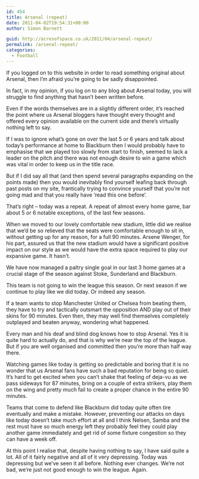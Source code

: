```yaml
---
id: 454
title: Arsenal (repeat)
date: 2011-04-02T19:54:31+00:00
author: Simon Barnett

guid: http://acresofspace.co.uk/2011/04/arsenal-repeat/
permalink: /arsenal-repeat/
categories:
  - Football
---
```

If you logged on to this website in order to read something original about Arsenal, then I&#8217;m afraid you&#8217;re going to be sadly disappointed.

In fact, in my opinion, if you log on to any blog about Arsenal today, you will struggle to find anything that hasn&#8217;t been written before.

Even if the words themselves are in a slightly different order, it&#8217;s reached the point where us Arsenal bloggers have thought every thought and offered every opinion available on the current side and there&#8217;s virtually nothing left to say.

If I was to ignore what&#8217;s gone on over the last 5 or 6 years and talk about today&#8217;s performance at home to Blackburn then I would probably have to emphasise that we played too slowly from start to finish, seemed to lack a leader on the pitch and there was not enough desire to win a game which was vital in order to keep us in the title race.

But if I did say all that (and then spend several paragraphs expanding on the points made) then you would inevitably find yourself leafing back through past posts on my site, frantically trying to convince yourself that you&#8217;re not going mad and that you really have &#8216;read this one before&#8217;.

That&#8217;s right &#8211; today was a repeat. A repeat of almost every home game, bar about 5 or 6 notable exceptions, of the last few seasons.

When we moved to our lovely comfortable new stadium, little did we realise that we&#8217;d be so relieved that the seats were comfortable enough to sit in, without getting up for any reason, for a full 90 minutes. Arsene Wenger, for his part, assured us that the new stadium would have a significant positive impact on our style as we would have the extra space required to play our expansive game. It hasn&#8217;t.

We have now managed a paltry single goal in our last 3 home games at a crucial stage of the season against Stoke, Sunderland and Blackburn.

This team is not going to win the league this season. Or next season if we continue to play like we did today. Or indeed any season.

If a team wants to stop Manchester United or Chelsea from beating them, they have to try and tactically outsmart the opposition AND play out of their skins for 90 minutes. Even then, they may well find themselves completely outplayed and beaten anyway, wondering what happened.

Every man and his deaf and blind dog knows how to stop Arsenal. Yes it is quite hard to actually do, and that is why we&#8217;re near the top of the league. But if you are well organised and committed then you&#8217;re more than half way there.

Watching games like today is getting so predictable and boring that it is no wonder that us Arsenal fans have such a bad reputation for being so quiet. It&#8217;s hard to get excited when you can&#8217;t shake that feeling of deja-vu as we pass sideways for 87 minutes, bring on a couple of extra strikers, play them on the wing and pretty much fail to create a proper chance in the entire 90 minutes.

Teams that come to defend like Blackburn did today quite often tire eventually and make a mistake. However, preventing our attacks on days like today doesn&#8217;t take much effort at all and I think Nelsen, Samba and the rest must have so much energy left they probably feel they could play another game immediately and get rid of some fixture congestion so they can have a week off.

At this point I realise that, despite having nothing to say, I have said quite a lot. All of it fairly negative and all of it very depressing. Today was depressing but we&#8217;ve seen it all before. Nothing ever changes. We&#8217;re not bad, we&#8217;re just not good enough to win the league. Again.
